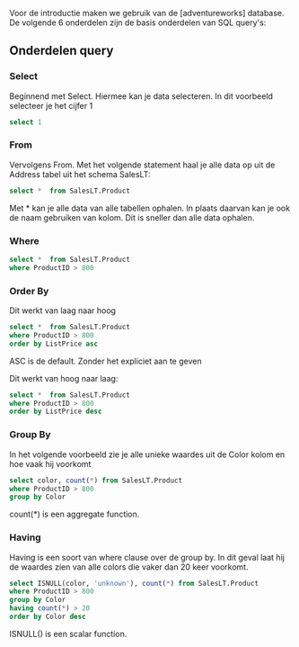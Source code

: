 Voor de introductie maken we gebruik van de [adventureworks] database. De volgende 6 onderdelen zijn de basis onderdelen van SQL query's:

## Onderdelen query

### Select 

Beginnend met Select. Hiermee kan je data selecteren. In dit voorbeeld selecteer je het cijfer 1
```sql
select 1
```
### From

Vervolgens From. Met het volgende statement haal je alle data op uit de Address tabel uit het schema SalesLT:
```sql
select *  from SalesLT.Product
```
Met \* kan je alle data van alle tabellen ophalen.
In plaats daarvan kan je ook de naam gebruiken van kolom. Dit is sneller dan alle data ophalen. 

### Where
```sql
select *  from SalesLT.Product
where ProductID > 800
```

### Order By

Dit werkt van laag naar hoog 
```sql
select *  from SalesLT.Product
where ProductID > 800
order by ListPrice asc
```
ASC is de default. Zonder het expliciet aan te geven 

Dit werkt van hoog naar laag:
```sql
select *  from SalesLT.Product
where ProductID > 800
order by ListPrice desc
```
### Group By

In het volgende voorbeeld zie je alle unieke waardes uit de Color kolom en hoe vaak hij voorkomt
```sql
select color, count(*) from SalesLT.Product
where ProductID > 800
group by Color
```

count(\*) is een aggregate function.

### Having

Having is een soort van where clause over de group by.
In dit geval laat hij de waardes zien van alle colors die vaker dan 20 keer voorkomt. 

```sql
select ISNULL(color, 'unknown'), count(*) from SalesLT.Product
where ProductID > 800
group by Color
having count(*) > 20
order by Color desc
```
ISNULL() is een scalar function. 

